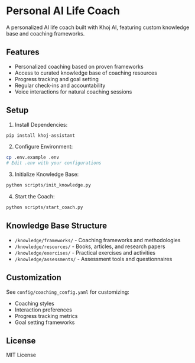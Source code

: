 # Personal AI Life Coach

A personalized AI life coach built with Khoj AI, featuring custom knowledge base and coaching frameworks.

## Features

- Personalized coaching based on proven frameworks
- Access to curated knowledge base of coaching resources
- Progress tracking and goal setting
- Regular check-ins and accountability
- Voice interactions for natural coaching sessions

## Setup

1. Install Dependencies:
```bash
pip install khoj-assistant
```

2. Configure Environment:
```bash
cp .env.example .env
# Edit .env with your configurations
```

3. Initialize Knowledge Base:
```bash
python scripts/init_knowledge.py
```

4. Start the Coach:
```bash
python scripts/start_coach.py
```

## Knowledge Base Structure

- `/knowledge/frameworks/` - Coaching frameworks and methodologies
- `/knowledge/resources/` - Books, articles, and research papers
- `/knowledge/exercises/` - Practical exercises and activities
- `/knowledge/assessments/` - Assessment tools and questionnaires

## Customization

See `config/coaching_config.yaml` for customizing:
- Coaching styles
- Interaction preferences
- Progress tracking metrics
- Goal setting frameworks

## License

MIT License
